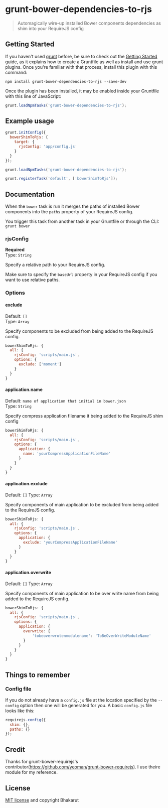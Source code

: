 # grunt-bower-dependencies-to-rjs
> Automagically wire-up installed Bower components dependencies as shim into your RequireJS config

## Getting Started

If you haven't used [grunt][] before, be sure to check out the [Getting Started][] guide, as it explains how to create a Gruntfile as well as install and use grunt plugins. Once you're familiar with that process, install this plugin with this command:

```shell
npm install grunt-bower-dependencies-to-rjs --save-dev
```

Once the plugin has been installed, it may be enabled inside your Gruntfile with this line of JavaScript:

```js
grunt.loadNpmTasks('grunt-bower-dependencies-to-rjs');
```

[grunt]: http://gruntjs.com
[Getting Started]: http://gruntjs.com/getting-started


## Example usage

```js
grunt.initConfig({
  bowerShimToRjs: {
    target: {
      rjsConfig: 'app/config.js'
    }
  }
});

grunt.loadNpmTasks('grunt-bower-dependencies-to-rjs');

grunt.registerTask('default', ['bowerShimToRjs']);
```

## Documentation

When the `bower` task is run it merges the paths of installed Bower components into the `paths` property of your RequireJS config.

You trigger this task from another task in your Gruntfile or through the CLI: `grunt bower`


### rjsConfig

**Required**  
Type: `String`

Specify a relative path to your RequireJS config.

Make sure to specify the `baseUrl` property in your RequireJS config if you want to use relative paths.


### Options

#### exclude

Default: `[]`  
Type: `Array`

Specify components to be excluded from being added to the RequireJS config.

```js
bowerShimToRjs: {
  all: {
    rjsConfig: 'scripts/main.js',
    options: {
      exclude: ['moment']
    }
  }
}
```

#### application.name

Default: `name of application that initial in bower.json`  
Type: `String`

Specify compress application filename it being added to the RequireJS shim config 

```js
bowerShimToRjs: {
  all: {
    rjsConfig: 'scripts/main.js',
    options: {
      application: {
        name: 'yourCompressApplicationFileName'
      }
    }
  }
}
```

#### application.exclude

Default: `[]`
Type: `Array`

Specify components of main application to be excluded from being added to the RequireJS config.

```js
bowerShimToRjs: {
  all: {
    rjsConfig: 'scripts/main.js',
    options: {
      application: {
        exclude: 'yourCompressApplicationFileName'
      }
    }
  }
}
```


#### application.overwrite

Default: `[]`
Type: `Array`

Specify components of main application to be over write name from being added to the RequireJS config.

```js
bowerShimToRjs: {
  all: {
    rjsConfig: 'scripts/main.js',
    options: {
      application: {
        overwrite: {
            'tobeoverwrotenmodulename': 'ToBeOverWriteModuleName'
        }
      }
    }
  }
}
```

## Things to remember

### Config file

If you do not already have a `config.js` file at the location specified by the `--config` option then one will be generated for you. A basic `config.js` file looks like this:

``` js
requirejs.config({
  shim: {},
  paths: {}
});
```
## Credit
Thanks for grunt-bower-requirejs's contributor(https://github.com/yeoman/grunt-bower-requirejs). I use theire module for my reference.

## License
[MIT license](http://spdx.org/licenses/MIT) and copyright Bhakarut
